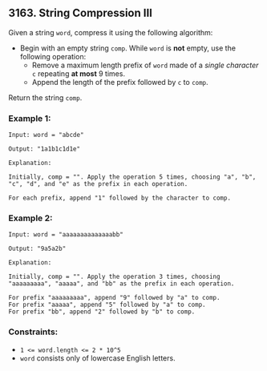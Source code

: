 ## 3163. String Compression III
Given a string ```word```, compress it using the following algorithm:

* Begin with an empty string ```comp```. While ```word``` is **not** empty, use the following operation:
    * Remove a maximum length prefix of ```word``` made of a *single character* ```c``` repeating **at most** 9 times.
    * Append the length of the prefix followed by ```c``` to ```comp```.

Return the string ```comp```.

### Example 1:
```
Input: word = "abcde"

Output: "1a1b1c1d1e"

Explanation:

Initially, comp = "". Apply the operation 5 times, choosing "a", "b", "c", "d", and "e" as the prefix in each operation.

For each prefix, append "1" followed by the character to comp.
```
### Example 2:
```
Input: word = "aaaaaaaaaaaaaabb"

Output: "9a5a2b"

Explanation:

Initially, comp = "". Apply the operation 3 times, choosing "aaaaaaaaa", "aaaaa", and "bb" as the prefix in each operation.

For prefix "aaaaaaaaa", append "9" followed by "a" to comp.
For prefix "aaaaa", append "5" followed by "a" to comp.
For prefix "bb", append "2" followed by "b" to comp.
```

### Constraints:

* ```1 <= word.length <= 2 * 10^5```
* ```word``` consists only of lowercase English letters.